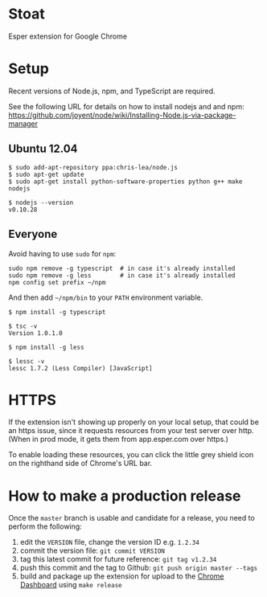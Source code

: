 Stoat
=====

Esper extension for Google Chrome

Setup
=====

Recent versions of Node.js, npm, and TypeScript are required.

See the following URL for details on how to install nodejs and and
npm:
https://github.com/joyent/node/wiki/Installing-Node.js-via-package-manager

Ubuntu 12.04
------------

```
$ sudo add-apt-repository ppa:chris-lea/node.js
$ sudo apt-get update
$ sudo apt-get install python-software-properties python g++ make nodejs
```

```
$ nodejs --version
v0.10.28
```

Everyone
--------

Avoid having to use `sudo` for `npm`:
```
sudo npm remove -g typescript  # in case it's already installed
sudo npm remove -g less        # in case it's already installed
npm config set prefix ~/npm
```

And then add `~/npm/bin` to your `PATH` environment variable.


```
$ npm install -g typescript
```

```
$ tsc -v
Version 1.0.1.0
```

```
$ npm install -g less
```

```
$ lessc -v
lessc 1.7.2 (Less Compiler) [JavaScript]
```

HTTPS
=====

If the extension isn't showing up properly on your local setup, that could be an https issue, since it requests resources from your test server over http. (When in prod mode, it gets them from app.esper.com over https.)

To enable loading these resources, you can click the little grey shield icon on the righthand side of Chrome's URL bar.

How to make a production release
================================

Once the `master` branch is usable and candidate for a release, you
need to perform the following:

1. edit the `VERSION` file, change the version ID e.g. `1.2.34`
2. commit the version file: `git commit VERSION`
3. tag this latest commit for future reference: `git tag v1.2.34`
4. push this commit and the tag to Github: `git push origin master --tags`
5. build and package up the extension for upload to the
   [Chrome Dashboard](https://chrome.google.com/webstore/developer/dashboard)
   using `make release`

